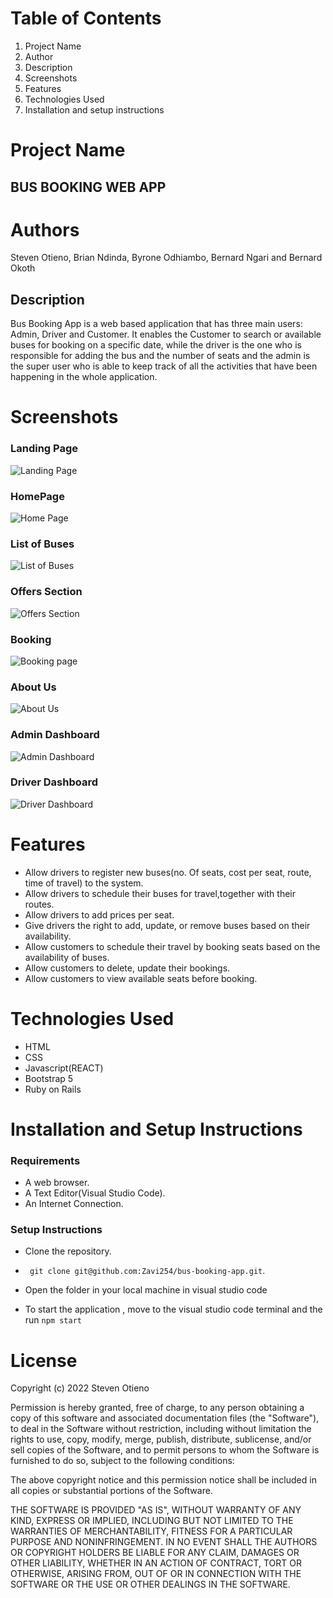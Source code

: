 # Table of Contents
1. Project Name
2. Author
3. Description
4. Screenshots
5. Features
6. Technologies Used
7. Installation and setup instructions

# Project Name

 ## BUS BOOKING WEB APP
# Authors
 Steven Otieno, Brian Ndinda, Byrone Odhiambo, Bernard Ngari and Bernard Okoth

## Description
 Bus Booking App is a web based application that has three main users: Admin, Driver and Customer. It enables the Customer to search or available buses for booking on a specific date, while the driver is the one who is responsible for adding the bus and the number of seats and the admin is the super user who is able to keep track of all the activities that have been happening in the whole application.

# Screenshots

### Landing Page

![Landing Page](./images/landing.png)

### HomePage

![Home Page](./images/Home%20Page.png)

### List of Buses
![List of Buses](./images/listOfBuses.png)

### Offers Section
![Offers Section](./images/offers.png)

### Booking
![Booking page](./images/bus.png)

### About Us

![About Us](./images/about.png)

### Admin Dashboard

![Admin Dashboard](./images/adminPage.png)

### Driver Dashboard
![Driver Dashboard](./images/driver%20Dashboard.png)


# Features

 - Allow drivers to register new buses(no. Of seats, cost per seat, route, time of travel) to the system.
 - Allow drivers to schedule their buses for travel,together with their routes.
 - Allow drivers to add prices per seat.
 - Give drivers the right to add, update, or remove buses based on their availability.
 - Allow customers to schedule their travel by booking seats based on the availability of buses.
 - Allow customers to delete, update their bookings.
 - Allow customers to view available seats before booking.


# Technologies Used
- HTML
- CSS
- Javascript(REACT)
- Bootstrap 5
- Ruby on Rails

# Installation and Setup Instructions
### Requirements
- A web browser.
- A Text Editor(Visual Studio Code).
- An Internet Connection.

### Setup Instructions
- Clone the repository.

 - ` git clone git@github.com:Zavi254/bus-booking-app.git`.
- Open the folder in your local machine in visual studio code
- To start the application , move to the visual studio code terminal and the run `npm start`


# License

Copyright (c) 2022 Steven Otieno

Permission is hereby granted, free of charge, to any person obtaining a copy of this software and associated documentation files (the "Software"), to deal in the Software without restriction, including without limitation the rights to use, copy, modify, merge, publish, distribute, sublicense, and/or sell copies of the Software, and to permit persons to whom the Software is furnished to do so, subject to the following conditions:

The above copyright notice and this permission notice shall be included in all copies or substantial portions of the Software.

THE SOFTWARE IS PROVIDED "AS IS", WITHOUT WARRANTY OF ANY KIND, EXPRESS OR IMPLIED, INCLUDING BUT NOT LIMITED TO THE WARRANTIES OF MERCHANTABILITY, FITNESS FOR A PARTICULAR PURPOSE AND NONINFRINGEMENT. IN NO EVENT SHALL THE AUTHORS OR COPYRIGHT HOLDERS BE LIABLE FOR ANY CLAIM, DAMAGES OR OTHER LIABILITY, WHETHER IN AN ACTION OF CONTRACT, TORT OR OTHERWISE, ARISING FROM, OUT OF OR IN CONNECTION WITH THE SOFTWARE OR THE USE OR OTHER DEALINGS IN THE SOFTWARE.